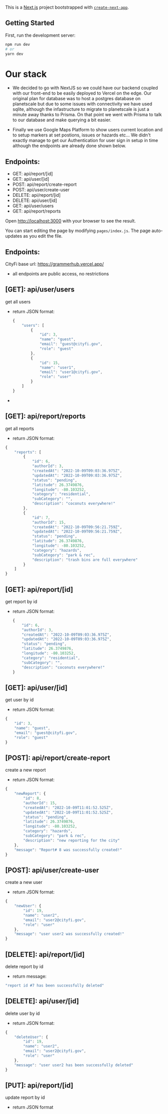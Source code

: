 This is a [Next.js](https://nextjs.org/) project bootstrapped with [`create-next-app`](https://github.com/vercel/next.js/tree/canary/packages/create-next-app).

## Getting Started

First, run the development server:

```bash
npm run dev
# or
yarn dev
```
# Our stack

- We decided to go with NextJS so we could have our backend coupled with our front-end to be easily deployed to Vercel on the edge. Our original plan for database was to host a postgres database on planetscale but due to some issues with connectivity we have used sqlite, although the infastructure to migrate to planetscale is just a minute away thanks to Prisma. On that point we went with Prisma to talk to our database and make querying a bit easier.

- Finally we use Google Maps Platform to show users current location and to setup markers at set postions, issues or hazards etc...
We didn't exactly manage to get our Authentication for user sign in setup in time although the endpoints are already done shown below.

## Endpoints:
- GET: api/report/[id] 
- GET: api/user/[id]
- POST: api/report/create-report
- POST: api/user/create-user
- DELETE: api/report/[id]
- DELETE: api/user/[id]
- GET: api/user/users
- GET: api/report/reports 

Open [http://localhost:3000](http://localhost:3000) with your browser to see the result.

You can start editing the page by modifying `pages/index.js`. The page auto-updates as you edit the file.

## Endpoints:
CityFi base url: https://grammerhub.vercel.app/

- all endpoints are public access, no restrictions

## [GET]: api/user/users

get all users

- return JSON format:
    
    ```jsx
    {
        "users": [
            {
                "id": 3,
                "name": "guest",
                "email": "guest@cityfi.gov",
                "role": "guest"
            },
            {
                "id": 15,
                "name": "user1",
                "email": "user1@cityfi.gov",
                "role": "user"
            }
        ]
    }
    ```
    
- 

## [GET]: api/report/reports

get all reports

- return JSON format:

```jsx
{
    "reports": [
        {
            "id": 6,
            "authorId": 3,
            "createdAt": "2022-10-09T09:03:36.975Z",
            "updatedAt": "2022-10-09T09:03:36.975Z",
            "status": "pending",
            "latitude": 26.3749876,
            "longitude": -80.103252,
            "category": "residential",
            "subCategory": "",
            "description": "coconuts everywhere!"
        },
        {
            "id": 7,
            "authorId": 15,
            "createdAt": "2022-10-09T09:56:21.759Z",
            "updatedAt": "2022-10-09T09:56:21.759Z",
            "status": "pending",
            "latitude": 26.3749876,
            "longitude": -80.103252,
            "category": "hazards",
            "subCategory": "park & rec",
            "description": "trash bins are full everywhere"
        }
    ]
}
```

## [GET]: api/report/[id]

get report by id

- return JSON format:
    
    ```jsx
    {
        "id": 6,
        "authorId": 3,
        "createdAt": "2022-10-09T09:03:36.975Z",
        "updatedAt": "2022-10-09T09:03:36.975Z",
        "status": "pending",
        "latitude": 26.3749876,
        "longitude": -80.103252,
        "category": "residential",
        "subCategory": "",
        "description": "coconuts everywhere!"
    }
    ```
    

## [GET]: api/user/[id]

get user by id

- return JSON format:

```jsx
{
    "id": 3,
    "name": "guest",
    "email": "guest@cityfi.gov",
    "role": "guest"
}
```

## [POST]: api/report/create-report

create a new report

- return JSON format:

```jsx
{
    "newReport": {
        "id": 8,
        "authorId": 15,
        "createdAt": "2022-10-09T11:01:52.525Z",
        "updatedAt": "2022-10-09T11:01:52.525Z",
        "status": "pending",
        "latitude": 26.3749876,
        "longitude": -80.103252,
        "category": "hazards",
        "subCategory": "park & rec",
        "description": "new reporting for the city"
    },
    "message": "Report# 8 was successfully created!"
}
```

## [POST]: api/user/create-user

create a new user

- return JSON format:

```jsx
{
    "newUser": {
        "id": 19,
        "name": "user2",
        "email": "user2@cityfi.gov",
        "role": "user"
    },
    "message": "user user2 was successfully created!"
}
```

## [DELETE]: api/report/[id]

delete report by id

- return message:

```jsx
"report id #7 has been successfully deleted"
```

## [DELETE]: api/user/[id]

delete user by id

- return JSON format:

```jsx
{
    "deleteUser": {
        "id": 19,
        "name": "user2",
        "email": "user2@cityfi.gov",
        "role": "user"
    },
    "message": "user user2 has been successfully deleted"
}
```

## [PUT]: api/report/[id]

update report by id

- return JSON format


